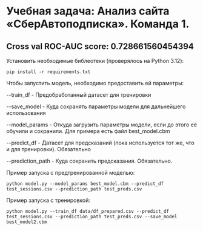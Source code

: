 # Учебная задача: Анализ сайта «СберАвтоподписка». Команда 1.

## Cross val ROC-AUC score: 0.728661560454394

Установить необходимые библеотеки (проверялось на Python 3.12):

```
pip install -r requirements.txt
```

Чтобы запустить модель, необходимо предоставить ей параметры:

--train_df - Предобработанный датасет для тренировки

--save_model - Куда сохранять параметры модели для дальнейшего использования

--model_params - Откуда загрузить параметры модели, если до этого её обучили и сохранили. Для примера есть файл best_model.cbm

--predict_df - Датасет для предсказаний (пока используется тот же, что и для тренировки). Обязательно

--prediction_path - Куда сохранить предсказания. Обязательно.

Пример запуска с предтренированной моделью:
```
python model.py --model_params best_model.cbm --predict_df test_sessions.csv --prediction_path test_preds.csv
```

Пример запуска с тренировкой:
```
python model.py --train_df data/df_prepared.csv --predict_df test_sessions.csv --prediction_path test_preds.csv --save_model best_model2.cbm
```
